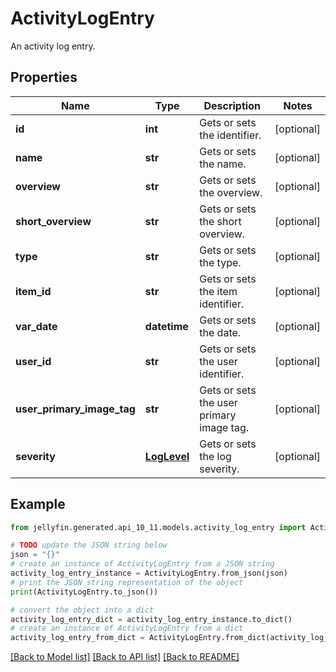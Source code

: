 # ActivityLogEntry

An activity log entry.

## Properties

Name | Type | Description | Notes
------------ | ------------- | ------------- | -------------
**id** | **int** | Gets or sets the identifier. | [optional] 
**name** | **str** | Gets or sets the name. | [optional] 
**overview** | **str** | Gets or sets the overview. | [optional] 
**short_overview** | **str** | Gets or sets the short overview. | [optional] 
**type** | **str** | Gets or sets the type. | [optional] 
**item_id** | **str** | Gets or sets the item identifier. | [optional] 
**var_date** | **datetime** | Gets or sets the date. | [optional] 
**user_id** | **str** | Gets or sets the user identifier. | [optional] 
**user_primary_image_tag** | **str** | Gets or sets the user primary image tag. | [optional] 
**severity** | [**LogLevel**](LogLevel.md) | Gets or sets the log severity. | [optional] 

## Example

```python
from jellyfin.generated.api_10_11.models.activity_log_entry import ActivityLogEntry

# TODO update the JSON string below
json = "{}"
# create an instance of ActivityLogEntry from a JSON string
activity_log_entry_instance = ActivityLogEntry.from_json(json)
# print the JSON string representation of the object
print(ActivityLogEntry.to_json())

# convert the object into a dict
activity_log_entry_dict = activity_log_entry_instance.to_dict()
# create an instance of ActivityLogEntry from a dict
activity_log_entry_from_dict = ActivityLogEntry.from_dict(activity_log_entry_dict)
```
[[Back to Model list]](README.md#documentation-for-models) [[Back to API list]](README.md#documentation-for-api-endpoints) [[Back to README]](README.md)


